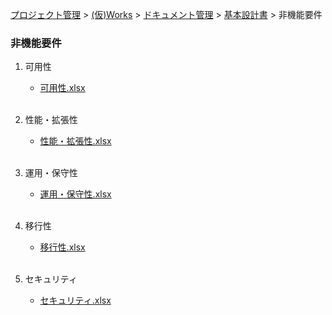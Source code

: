[プロジェクト管理](../../../../index.html) > [(仮)Works](../../../index.html) > [ドキュメント管理](../../index.html) > [基本設計書](../index.html) > 非機能要件

### 非機能要件

1. 可用性<br>
   * [可用性.xlsx](./可用性.xlsx)<br><br>

2. 性能・拡張性<br>
   * [性能・拡張性.xlsx](./性能・拡張性.xlsx)<br><br>

3. 運用・保守性<br>
   * [運用・保守性.xlsx](./運用・保守性.xlsx)<br><br>

4. 移行性<br>
   * [移行性.xlsx](./移行性.xlsx)<br><br>

5. セキュリティ<br>
   * [セキュリティ.xlsx](./セキュリティ.xlsx)<br><br>

